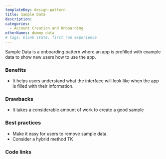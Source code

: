 ```yaml
---
templateKey: design-pattern
title: Sample Data
description:
categories:
  - Account Creation and Onboarding
otherNames: dummy data
# tags: blank state, first run experience
---
```


Sample Data is a onboarding pattern where an app is prefilled with example data to show new users how to use the app.

### Benefits

- It helps users understand what the interface will look like when the app  is filled with their information.

### Drawbacks

- It takes a considerable amount of work to create a good sample

### Best practices

- Make it easy for users to remove sample data.
- Consider a hybrid method TK


### Code links
